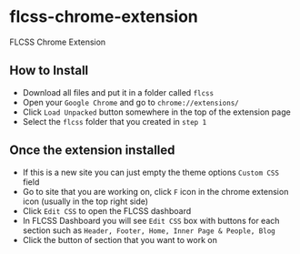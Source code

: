 # flcss-chrome-extension
FLCSS Chrome Extension


## How to Install
- Download all files and put it in a folder called `flcss`
- Open your `Google Chrome` and go to `chrome://extensions/`
- Click `Load Unpacked` button somewhere in the top of the extension page
- Select the `flcss` folder that you created in `step 1`

## Once the extension installed
- If this is a new site you can just empty the theme options `Custom CSS` field
- Go to site that you are working on, click `F` icon in the chrome extension icon (usually in the top right side)
- Click `Edit CSS` to open the FLCSS dashboard
- In FLCSS Dashboard you will see `Edit CSS` box with buttons for each section such as `Header, Footer, Home, Inner Page & People, Blog`
- Click the button of section that you want to work on
